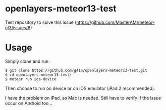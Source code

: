 # openlayers-meteor13-test
Test repository to solve this issue (https://github.com/MasterAM/meteor-ol3/issues/6)

# Usage
Simply clone and run:
```
$ git clone https://github.com/g41n/openlayers-meteor13-test.git
$ cd openlayers-meteor13-test/
$ meteor run ios-device
```
Then choose to run on device or on iOS emulator (iPad 2 recommended).

I have the problem on iPad, so Mac is needed.
Still have to verify if the issue occur on Android too...
